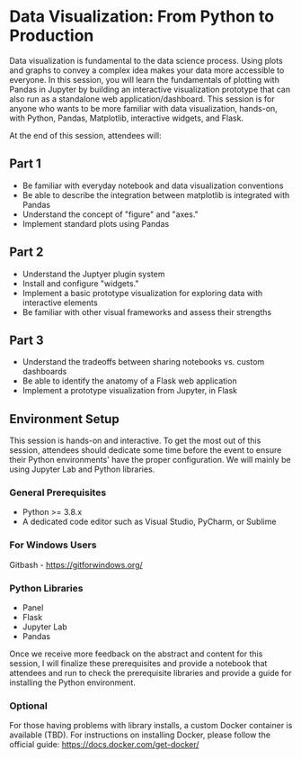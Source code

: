 # Data Visualization: From Python to Production

Data visualization is fundamental to the data science process.  Using plots and graphs to convey a complex idea makes your data more accessible to everyone.  In this session, you will learn the fundamentals of plotting with Pandas in Jupyter by building an interactive visualization prototype that can also run as a standalone web application/dashboard.  This session is for anyone who wants to be more familiar with data visualization, hands-on, with Python, Pandas, Matplotlib, interactive widgets, and Flask.

At the end of this session, attendees will:

## Part 1
- Be familiar with everyday notebook and data visualization conventions 
- Be able to describe the integration between matplotlib is integrated with Pandas
- Understand the concept of "figure" and "axes." 
- Implement standard plots using Pandas

## Part 2
- Understand the Juptyer plugin system
- Install and configure "widgets."
- Implement a basic prototype visualization for exploring data with interactive elements
- Be familiar with other visual frameworks and assess their strengths 

## Part 3
- Understand the tradeoffs between sharing notebooks vs. custom dashboards
- Be able to identify the anatomy of a Flask web application
- Implement a prototype visualization from Jupyter, in Flask

## Environment Setup

This session is hands-on and interactive.  To get the most out of this session, attendees should dedicate some time before the event to ensure their Python environments' have the proper configuration.  We will mainly be using Jupyter Lab and Python libraries.

### General Prerequisites
- Python >= 3.8.x
- A dedicated code editor such as Visual Studio, PyCharm, or Sublime

### For Windows Users
Gitbash - https://gitforwindows.org/

### Python Libraries
- Panel
- Flask
- Jupyter Lab
- Pandas

Once we receive more feedback on the abstract and content for this session, I will finalize these prerequisites and provide a notebook that attendees and run to check the prerequisite libraries and provide a guide for installing the Python environment.

### Optional
For those having problems with library installs, a custom Docker container is available (TBD).  For instructions on installing Docker, please follow the official guide:
https://docs.docker.com/get-docker/
